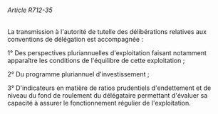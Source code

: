 ###### Article R712-35

La transmission à l'autorité de tutelle des délibérations relatives aux conventions de délégation est accompagnée :

1° Des perspectives pluriannuelles d'exploitation faisant notamment apparaître les conditions de l'équilibre de cette exploitation ;

2° Du programme pluriannuel d'investissement ;

3° D'indicateurs en matière de ratios prudentiels d'endettement et de niveau du fond de roulement du délégataire permettant d'évaluer sa capacité à assurer le fonctionnement régulier de l'exploitation.

